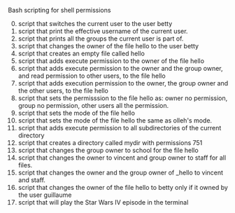 Bash scripting for shell permissions

0. script that switches the current user to the user betty
1. script that print the effective username of the current user.
2. script that prints all the groups the current user is part of.
3. script that changes the owner of the file hello to the user betty
4. script that creates an empty file called hello
5. script that adds execute permission to the owner of the file hello
6. script that adds execute permission to the owner and the group owner, and read permission to other users, to the file hello
7. script that adds execution permission to the owner, the group owner and the other users, to the file hello
8. script that sets the permisssion to the file hello as: owner no permission, group no permission, other users all the permission.
9. script that sets the mode of the file hello
10. script that sets the mode of the file hello the same as olleh's mode.
11. script that adds execute permission to all subdirectories of the current directory
12. script that creates a directory called mydir with permissions 751
13. script that changes the group owner to school for the file hello
14. script that changes the owner to vincent and group owner to staff for all files.
15. script that changes the owner and the group owner of _hello to vincent and staff.
16. script that changes the owner of the file hello to betty only if it owned by the user guillaume
17. script that will play the Star Wars IV episode in the terminal
